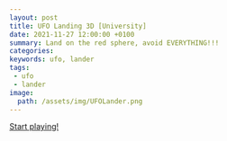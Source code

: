 ```yaml
---
layout: post
title: UFO Landing 3D [University]
date: 2021-11-27 12:00:00 +0100
summary: Land on the red sphere, avoid EVERYTHING!!!
categories:
keywords: ufo, lander
tags:
 - ufo
 - lander
image:
  path: /assets/img/UFOLander.png
---
```


[Start playing!](https://freamdev.com/games/UFOLander)

